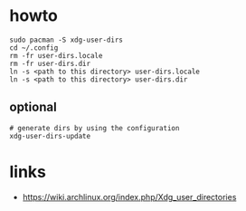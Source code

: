 # howto

```
sudo pacman -S xdg-user-dirs
cd ~/.config
rm -fr user-dirs.locale
rm -fr user-dirs.dir
ln -s <path to this directory> user-dirs.locale
ln -s <path to this directory> user-dirs.dir
```

## optional

```
# generate dirs by using the configuration
xdg-user-dirs-update
```

# links

* https://wiki.archlinux.org/index.php/Xdg_user_directories
